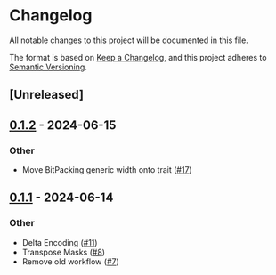 # Changelog
All notable changes to this project will be documented in this file.

The format is based on [Keep a Changelog](https://keepachangelog.com/en/1.0.0/),
and this project adheres to [Semantic Versioning](https://semver.org/spec/v2.0.0.html).

## [Unreleased]

## [0.1.2](https://github.com/spiraldb/fastlanes/compare/v0.1.1...v0.1.2) - 2024-06-15

### Other
- Move BitPacking generic width onto trait ([#17](https://github.com/spiraldb/fastlanes/pull/17))

## [0.1.1](https://github.com/spiraldb/fastlanes-rs/compare/v0.1.0...v0.1.1) - 2024-06-14

### Other
- Delta Encoding ([#11](https://github.com/spiraldb/fastlanes-rs/pull/11))
- Transpose Masks ([#8](https://github.com/spiraldb/fastlanes-rs/pull/8))
- Remove old workflow ([#7](https://github.com/spiraldb/fastlanes-rs/pull/7))
